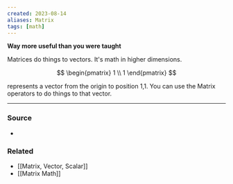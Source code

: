 ```yaml
---
created: 2023-08-14
aliases: Matrix
tags: [math]
---
```

**Way more useful than you were taught**

Matrices do things to vectors. It's math in higher dimensions. 

$$
\begin{pmatrix}
1 \\
1
\end{pmatrix}
$$

represents a vector from the origin to position 1,1. You can use the Matrix operators to do things to that vector.

****
### Source
- 

### Related
- [[Matrix, Vector, Scalar]]
- [[Matrix Math]]
 